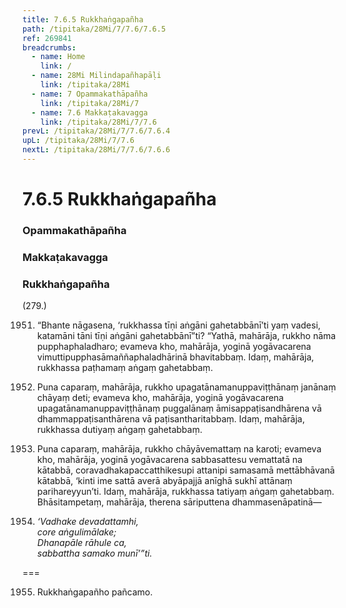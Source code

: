 ```yaml
---
title: 7.6.5 Rukkhaṅgapañha
path: /tipitaka/28Mi/7/7.6/7.6.5
ref: 269841
breadcrumbs:
  - name: Home
    link: /
  - name: 28Mi Milindapañhapāḷi
    link: /tipitaka/28Mi
  - name: 7 Opammakathāpañha
    link: /tipitaka/28Mi/7
  - name: 7.6 Makkaṭakavagga
    link: /tipitaka/28Mi/7/7.6
prevL: /tipitaka/28Mi/7/7.6/7.6.4
upL: /tipitaka/28Mi/7/7.6
nextL: /tipitaka/28Mi/7/7.6/7.6.6
---
```


# 7.6.5 Rukkhaṅgapañha

### Opammakathāpañha

### Makkaṭakavagga

### Rukkhaṅgapañha

(279.)

1951. “Bhante nāgasena, ‘rukkhassa tīṇi aṅgāni gahetabbānī’ti yaṃ vadesi, katamāni tāni tīṇi aṅgāni gahetabbānī”ti? “Yathā, mahārāja, rukkho nāma pupphaphaladharo; evameva kho, mahārāja, yoginā yogāvacarena vimuttipupphasāmaññaphaladhārinā bhavitabbaṃ. Idaṃ, mahārāja, rukkhassa paṭhamaṃ aṅgaṃ gahetabbaṃ.

1952. Puna caparaṃ, mahārāja, rukkho upagatānamanuppaviṭṭhānaṃ janānaṃ chāyaṃ deti; evameva kho, mahārāja, yoginā yogāvacarena upagatānamanuppaviṭṭhānaṃ puggalānaṃ āmisappaṭisandhārena vā dhammappaṭisanthārena vā paṭisantharitabbaṃ. Idaṃ, mahārāja, rukkhassa dutiyaṃ aṅgaṃ gahetabbaṃ.

1953. Puna caparaṃ, mahārāja, rukkho chāyāvemattaṃ na karoti; evameva kho, mahārāja, yoginā yogāvacarena sabbasattesu vemattatā na kātabbā, coravadhakapaccatthikesupi attanipi samasamā mettābhāvanā kātabbā, ‘kinti ime sattā averā abyāpajjā anīghā sukhī attānaṃ parihareyyun’ti. Idaṃ, mahārāja, rukkhassa tatiyaṃ aṅgaṃ gahetabbaṃ. Bhāsitampetaṃ, mahārāja, therena sāriputtena dhammasenāpatinā—

1954. _‘Vadhake devadattamhi,_  
_core aṅgulimālake;_  
_Dhanapāle rāhule ca,_  
_sabbattha samako munī’”ti._  


===

1955. Rukkhaṅgapañho pañcamo.




